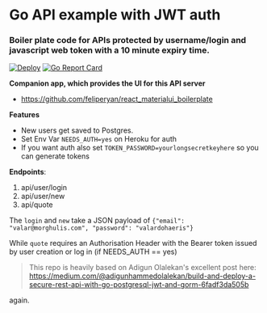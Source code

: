 # Go API example with JWT auth 

### Boiler plate code for APIs protected by username/login and javascript web token with a 10 minute expiry time.

[![Deploy](https://www.herokucdn.com/deploy/button.svg)](https://heroku.com/deploy?template=https://github.com/feliperyan/golang_api_boilerplate) [![Go Report Card](https://goreportcard.com/badge/github.com/heroku-examples/golang-jwt-api-boilerplate)](https://goreportcard.com/badge/github.com/heroku-examples/golang-jwt-api-boilerplate)

**Companion app, which provides the UI for this API server**
- https://github.com/feliperyan/react_materialui_boilerplate

**Features**
- New users get saved to Postgres.
- Set Env Var `NEEDS_AUTH=yes` on Heroku for auth
- If you want auth also set `TOKEN_PASSWORD=yourlongsecretkeyhere` so you can generate tokens

**Endpoints**:

1. api/user/login
2. api/user/new
3. api/quote

The `login` and `new` take a JSON payload of `{"email": "valar@morghulis.com", "password": "valardohaeris"}`

While `quote` requires an Authorisation Header with the Bearer token issued by user creation or log in (if NEEDS_AUTH == yes)

>This repo is heavily based on Adigun Olalekan's excellent post here:
>https://medium.com/@adigunhammedolalekan/build-and-deploy-a-secure-rest-api-with-go-postgresql-jwt-and-gorm-6fadf3da505b

again.

